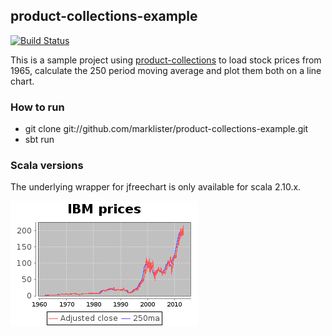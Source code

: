 ## product-collections-example

[![Build Status](https://travis-ci.org/marklister/product-collections-example.png)](https://travis-ci.org/marklister/product-collections-example)

This is a sample project using [product-collections](https://github.com/marklister/product-collections) to load stock prices 
from 1965, calculate the 250 period moving average and plot them both
on a line chart.

### How to run

*  git clone git://github.com/marklister/product-collections-example.git
*  sbt run

### Scala versions

The underlying wrapper for jfreechart is only available for scala 2.10.x.

![Image](ibm.png?raw=true)